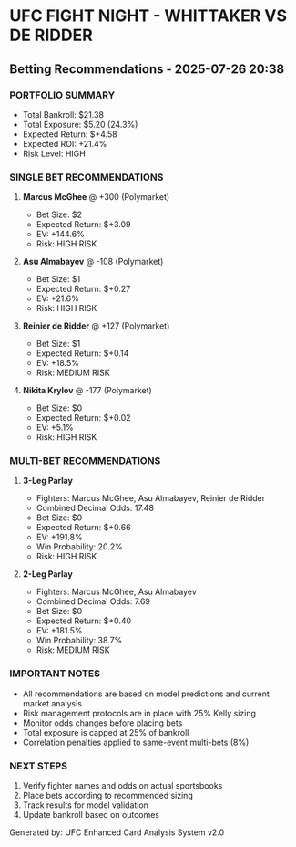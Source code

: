 
# UFC FIGHT NIGHT - WHITTAKER VS DE RIDDER
## Betting Recommendations - 2025-07-26 20:38

### PORTFOLIO SUMMARY
- Total Bankroll: $21.38
- Total Exposure: $5.20 (24.3%)
- Expected Return: $+4.58
- Expected ROI: +21.4%
- Risk Level: HIGH

### SINGLE BET RECOMMENDATIONS

1. **Marcus McGhee** @ +300 (Polymarket)
   - Bet Size: $2
   - Expected Return: $+3.09
   - EV: +144.6%
   - Risk: HIGH RISK

2. **Asu Almabayev** @ -108 (Polymarket)
   - Bet Size: $1
   - Expected Return: $+0.27
   - EV: +21.6%
   - Risk: HIGH RISK

3. **Reinier de Ridder** @ +127 (Polymarket)
   - Bet Size: $1
   - Expected Return: $+0.14
   - EV: +18.5%
   - Risk: MEDIUM RISK

4. **Nikita Krylov** @ -177 (Polymarket)
   - Bet Size: $0
   - Expected Return: $+0.02
   - EV: +5.1%
   - Risk: HIGH RISK

### MULTI-BET RECOMMENDATIONS

1. **3-Leg Parlay**
   - Fighters: Marcus McGhee, Asu Almabayev, Reinier de Ridder
   - Combined Decimal Odds: 17.48
   - Bet Size: $0
   - Expected Return: $+0.66
   - EV: +191.8%
   - Win Probability: 20.2%
   - Risk: HIGH RISK

2. **2-Leg Parlay**
   - Fighters: Marcus McGhee, Asu Almabayev
   - Combined Decimal Odds: 7.69
   - Bet Size: $0
   - Expected Return: $+0.40
   - EV: +181.5%
   - Win Probability: 38.7%
   - Risk: MEDIUM RISK


### IMPORTANT NOTES
- All recommendations are based on model predictions and current market analysis
- Risk management protocols are in place with 25% Kelly sizing
- Monitor odds changes before placing bets
- Total exposure is capped at 25% of bankroll
- Correlation penalties applied to same-event multi-bets (8%)

### NEXT STEPS
1. Verify fighter names and odds on actual sportsbooks
2. Place bets according to recommended sizing
3. Track results for model validation
4. Update bankroll based on outcomes

Generated by: UFC Enhanced Card Analysis System v2.0
